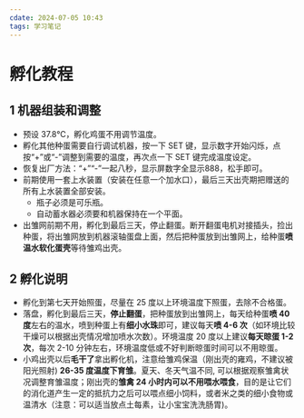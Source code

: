 ```yaml
---
cdate: 2024-07-05 10:43
tags: 学习笔记 
---
```


# 孵化教程

## 1 机器组装和调整

- 预设 37.8℃，孵化鸡蛋不用调节温度。
- 孵化其他种蛋需要自行调试机器，按一下 SET 键，显示数字开始闪烁，点按“+”或“-”调整到需要的温度，再次点一下 SET 键完成温度设定。
- 恢复出厂方法：“+”“-”一起八秒，显示屏数字全显示888，松手即可。
- 前期使用一套上水装置（安装在任意一个加水口），最后三天出壳期把赠送的所有上水装置全部安装。
	- 瓶子必须是可乐瓶。
	- 自动蓄水器必须要和机器保持在一个平面。
- 出雏网前期不用，孵化到最后三天，停止翻蛋。断开翻蛋电机对接插头，捡出种蛋，将出雏网放到机器滚轴蛋盘上面，然后把种蛋放到出雏网上，给种蛋**喷温水软化蛋壳**等待雏鸡出壳。

## 2 孵化说明

- 孵化到第七天开始照蛋，尽量在 25 度以上环境温度下照蛋，去除不合格蛋。
- 落盘，孵化到最后三天，**停止翻蛋**，把种蛋放到出雏网上，每天给种蛋**喷 40 度**左右的温水，喷到种蛋上有**细小水珠**即可，建议每天**喷 4-6 次**（如环境比较干燥可以根据出壳情况增加喷水次数）。环境温度 20 度以上建议**每天晾蛋 1-2 次**，每次 2-10 分钟左右，环境温度低或不好判断晾蛋时间可以不用晾蛋。
- 小鸡出壳以后**毛干了**拿出孵化机，注意给雏鸡保温（刚出壳的雍鸡，不建议被阳光照射) **26-35 度温度下育雏**。夏天、冬天气温不同, 可以根据观察雏禽状况调整育雏温度；刚出壳的**雏禽 24 小时内可以不用喂水喂食**，目的是让它们的消化道产生一定的抵抗力之后可以喂点细小饲料，或者米之类的细小食物或温清水（注意：可以适当放点土每素，让小宝宝洗洗肠胃)。